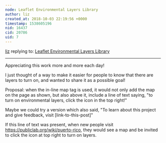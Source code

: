 ```yaml
---
node: Leaflet Environmental Layers Library
author: liz
created_at: 2018-10-03 22:19:56 +0000
timestamp: 1538605196
nid: 16437
cid: 20786
uid: 7
---
```




[liz](../profile/liz) replying to: [Leaflet Environmental Layers Library](../notes/sagarpreet/06-06-2018/leaflet-environmental-layer-library)

----
Appreciating this work more and more each day!

I just thought of a way to make it easier for people to know that there are layers to turn on, and wanted to share it as a possible goal!

Proposal: when the in-line map tag is used, it would not only add the map on the page as shown, but also above it, include a line of text saying, "to turn on environmental layers, click the icon in the top right!" 

Maybe we could try a version which also said, "To learn about this project and give feedback, visit [link-to-this-post]" 

If this line of text was present, when new people visit https://publiclab.org/wiki/puerto-rico, they would see a map and be invited to click the icon at top right to turn on layers. 